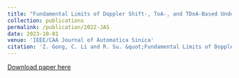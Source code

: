 ```yaml
---
title: "Fundamental Limits of Doppler Shift-, ToA-, and TDoA-Based Underwater Localization"
collection: publications
permalink: /publication/2022-JAS
date: 2023-10-01
venue: 'IEEE/CAA Journal of Automatica Sinica'
citation: 'Z. Gong, C. Li and R. Su. &quot;Fundamental Limits of Doppler Shift-Based, ToA-Based, and TDoA-Based Underwater Localization.&quot; <i>IEEE/CAA Journal of Automatica Sinica</i>. vol. 10, no. 7, , pp. 1637-1639, July 2023.'
---
```

[Download paper here](https://ieeexplore.ieee.org/document/10153725)
